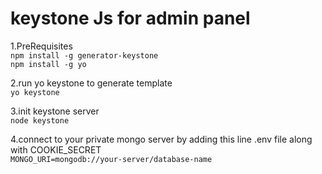 # keystone Js for admin panel
1.PreRequisites<br/> 
  `npm install -g generator-keystone`<br/>
  `npm install -g yo`

2.run yo keystone to generate template<br/>
  `yo keystone`        

3.init keystone server<br/>
  `node keystone` 

4.connect to your private mongo server by adding this line .env file along with COOKIE_SECRET<br/>
  `MONGO_URI=mongodb://your-server/database-name`

